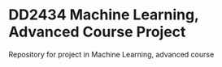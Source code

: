 # DD2434 Machine Learning, Advanced Course Project
Repository for project in Machine Learning, advanced course

